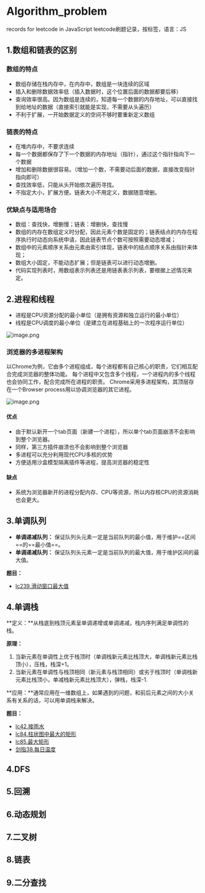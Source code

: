 # Algorithm_problem
records for leetcode in JavaScript
leetcode刷题记录，按标签，语言：JS
## 1.数组和链表的区别

### 数组的特点

* 数组存储在栈内存中，在内存中，数组是一块连续的区域
* 插入和删除数据效率低（插入数据时，这个位置后面的数据都要后移）
* 查询效率很高。因为数组是连续的，知道每一个数据的内存地址，可以直接找到给地址的数据（直接索引就能是实现，不需要从头遍历）
* 不利于扩展，一开始数据定义的空间不够时要重新定义数组

### 链表的特点

* 在堆内存中，不要求连续
* 每一个数据都保存了下一个数据的内存地址（指针），通过这个指针指向下一个数据
* 增加和删除数据很容易。（增加一个数，不需要动后面的数据，直接改变指针指向即可）
* 查找效率低，只能从头开始依次遍历寻找。
* 不指定大小，扩展方便。链表大小不用定义，数据随意增删。

### 优缺点与适用场合

* 数组：查找快，增删慢；链表：增删快，查找慢
* 数组的内存在数组定义时分配，因此元素个数是固定的；链表结点的内存在程序执行时动态向系统申请，因此链表节点个数可按照需要动态增减；
* 数组中的元素顺序关系由元素由索引体现，链表中的结点顺序关系由指针来体现；
* 数组大小固定，不能动态扩展；但是链表可以进行动态增删。
* 代码实现列表时，用数组表示列表还是用链表表示列表，要根据上述情况来定。

## 2.进程和线程

* 进程是CPU资源分配的最小单位（是拥有资源和独立运行的最小单位）
* 线程是CPU调度的最小单位（是建立在进程基础上的一次程序运行单位）

![image.png](https://p1-juejin.byteimg.com/tos-cn-i-k3u1fbpfcp/c69a91b84a92428bb38e731dc1325782~tplv-k3u1fbpfcp-watermark.image)

### 浏览器的多进程架构

以Chrome为例，它由多个进程组成，每个进程都有自己核心的职责，它们相互配合完成浏览器的整体功能。
每个进程中又包含多个线程，一个进程内的多个线程也会协同工作，配合完成所在进程的职责。
Chrome采用多进程架构，其顶层存在一个Browser process用以协调浏览器的其它进程。

![image.png](https://p3-juejin.byteimg.com/tos-cn-i-k3u1fbpfcp/7407d6248e0448aa8926d0c5cbf14847~tplv-k3u1fbpfcp-watermark.image)

#### 优点

* 由于默认新开一个tab页面（新建一个进程），所以单个tab页面崩溃不会影响到整个浏览器。
* 同样，第三方插件崩溃也不会影响到整个浏览器
* 多进程可以充分利用现代CPU多核的优势
* 方便适用沙盒模型隔离插件等进程，提高浏览器的稳定性

#### 缺点

* 系统为浏览器新开的进程分配内存、CPU等资源，所以内存核CPU的资源消耗也会更大。

## 3.单调队列

* **单调递减队列：** 保证队列头元素一定是当前队列的最小值，用于维护==区间==的==最小值==。
* **单调递减队列：** 保证队列头元素一定是当前队列的最大值，用于维护区间的最大值。

**题目：**

* [lc239.滑动窗口最大值](https://leetcode-cn.com/problems/sliding-window-maximum/)

## 4.单调栈

**定义：**从栈底到栈顶元素呈单调递增或单调递减，栈内序列满足单调性的栈。

**原理：** 

1. 当新元素在单调性上优于栈顶时（单调栈新元素比栈顶大，单调栈新元素比栈顶小），压栈，栈深+1。
2. 当新元素在单调性与栈顶相同（新元素与栈顶相同）或劣于栈顶时（单调栈新元素比栈顶小，单减栈新元素比栈顶大），弹栈，栈深-1.

**应用：**通常应用在一维数组上，如果遇到的问题，和前后元素之间的大小关系有关系的话，可以用单调栈来解决。

**题目：**

* [lc42.接雨水](https://leetcode-cn.com/problems/trapping-rain-water/)
* [lc84.柱状图中最大的矩形](https://leetcode-cn.com/problems/largest-rectangle-in-histogram/)
* [lc85.最大矩形](https://leetcode-cn.com/problems/maximal-rectangle/)
* [剑指38.每日温度](https://leetcode-cn.com/problems/iIQa4I/)

## 4.DFS

## 5.回溯

## 6.动态规划

## 7.二叉树

## 8.链表

## 9.二分查找

